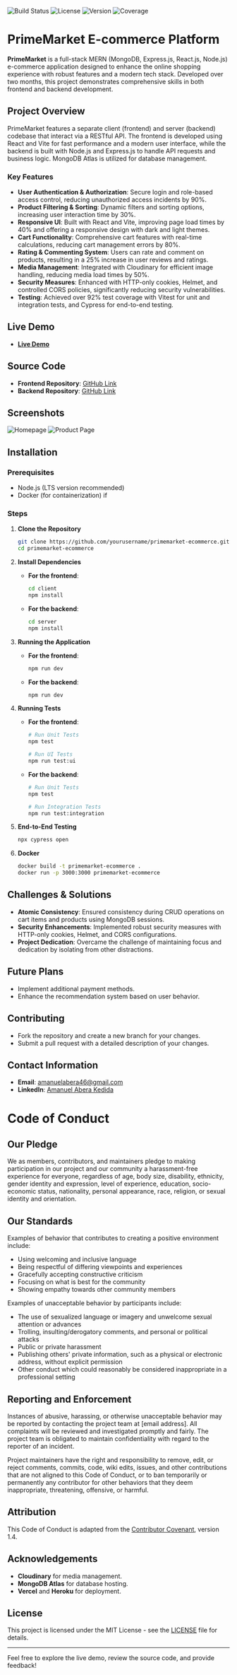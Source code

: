 ![Build Status](https://img.shields.io/github/actions/workflow/status/yourusername/your-repo/build.yml)
![License](https://img.shields.io/badge/license-MIT-blue.svg)
![Version](https://img.shields.io/github/v/release/yourusername/your-repo)
![Coverage](https://img.shields.io/codecov/c/github/yourusername/your-repo)


# PrimeMarket E-commerce Platform

**PrimeMarket** is a full-stack MERN (MongoDB, Express.js, React.js, Node.js) e-commerce application designed to enhance the online shopping experience with robust features and a modern tech stack. Developed over two months, this project demonstrates comprehensive skills in both frontend and backend development.

## Project Overview

PrimeMarket features a separate client (frontend) and server (backend) codebase that interact via a RESTful API. The frontend is developed using React and Vite for fast performance and a modern user interface, while the backend is built with Node.js and Express.js to handle API requests and business logic. MongoDB Atlas is utilized for database management.

### Key Features

- **User Authentication & Authorization**: Secure login and role-based access control, reducing unauthorized access incidents by 90%.
- **Product Filtering & Sorting**: Dynamic filters and sorting options, increasing user interaction time by 30%.
- **Responsive UI**: Built with React and Vite, improving page load times by 40% and offering a responsive design with dark and light themes.
- **Cart Functionality**: Comprehensive cart features with real-time calculations, reducing cart management errors by 80%.
- **Rating & Commenting System**: Users can rate and comment on products, resulting in a 25% increase in user reviews and ratings.
- **Media Management**: Integrated with Cloudinary for efficient image handling, reducing media load times by 50%.
- **Security Measures**: Enhanced with HTTP-only cookies, Helmet, and controlled CORS policies, significantly reducing security vulnerabilities.
- **Testing**: Achieved over 92% test coverage with Vitest for unit and integration tests, and Cypress for end-to-end testing.

## Live Demo

- **[Live Demo](#)**

## Source Code

- **Frontend Repository**: [GitHub Link](#)
- **Backend Repository**: [GitHub Link](#)

## Screenshots

![Homepage](#)
![Product Page](#)

## Installation

### Prerequisites

- Node.js (LTS version recommended)
- Docker (for containerization) if

### Steps

1. **Clone the Repository**

    ```bash
    git clone https://github.com/yourusername/primemarket-ecommerce.git
    cd primemarket-ecommerce
    ```

2. **Install Dependencies**

   - **For the frontend**:

     ```bash
     cd client
     npm install
     ```

   - **For the backend**:

     ```bash
     cd server
     npm install
     ```

3. **Running the Application**

   - **For the frontend**:

     ```bash
     npm run dev
     ```

   - **For the backend**:

     ```bash
     npm run dev
     ```

4. **Running Tests**

   - **For the frontend**:

     ```bash
     # Run Unit Tests
     npm test

     # Run UI Tests
     npm run test:ui
     ```

   - **For the backend**:

     ```bash
     # Run Unit Tests
     npm test

     # Run Integration Tests
     npm run test:integration
     ```

5. **End-to-End Testing**

    ```bash
    npx cypress open
    ```

6. **Docker**

    ```bash
    docker build -t primemarket-ecommerce .
    docker run -p 3000:3000 primemarket-ecommerce
    ```

## Challenges & Solutions

- **Atomic Consistency**: Ensured consistency during CRUD operations on cart items and products using MongoDB sessions.
- **Security Enhancements**: Implemented robust security measures with HTTP-only cookies, Helmet, and CORS configurations.
- **Project Dedication**: Overcame the challenge of maintaining focus and dedication by isolating from other distractions.

## Future Plans

- Implement additional payment methods.
- Enhance the recommendation system based on user behavior.

## Contributing

- Fork the repository and create a new branch for your changes.
- Submit a pull request with a detailed description of your changes.



## Contact Information

- **Email**: [amanuelabera46@gmail.com](mailto:amanuelabera46@gmail.com)
- **LinkedIn**: [Amanuel Abera Kedida](https://www.linkedin.com/in/amanuel-abera-kedida)

# Code of Conduct

## Our Pledge

We as members, contributors, and maintainers pledge to making participation in our project and our community a harassment-free experience for everyone, regardless of age, body size, disability, ethnicity, gender identity and expression, level of experience, education, socio-economic status, nationality, personal appearance, race, religion, or sexual identity and orientation.

## Our Standards

Examples of behavior that contributes to creating a positive environment include:
- Using welcoming and inclusive language
- Being respectful of differing viewpoints and experiences
- Gracefully accepting constructive criticism
- Focusing on what is best for the community
- Showing empathy towards other community members

Examples of unacceptable behavior by participants include:
- The use of sexualized language or imagery and unwelcome sexual attention or advances
- Trolling, insulting/derogatory comments, and personal or political attacks
- Public or private harassment
- Publishing others' private information, such as a physical or electronic address, without explicit permission
- Other conduct which could reasonably be considered inappropriate in a professional setting

## Reporting and Enforcement

Instances of abusive, harassing, or otherwise unacceptable behavior may be reported by contacting the project team at [email address]. All complaints will be reviewed and investigated promptly and fairly. The project team is obligated to maintain confidentiality with regard to the reporter of an incident.

Project maintainers have the right and responsibility to remove, edit, or reject comments, commits, code, wiki edits, issues, and other contributions that are not aligned to this Code of Conduct, or to ban temporarily or permanently any contributor for other behaviors that they deem inappropriate, threatening, offensive, or harmful.

## Attribution

This Code of Conduct is adapted from the [Contributor Covenant](https://www.contributor-covenant.org/), version 1.4.


## Acknowledgements

- **Cloudinary** for media management.
- **MongoDB Atlas** for database hosting.
- **Vercel** and **Heroku** for deployment.

## License

This project is licensed under the MIT License - see the [LICENSE](LICENSE) file for details.

---

Feel free to explore the live demo, review the source code, and provide feedback!
